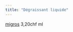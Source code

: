 ```yaml
---
title: "Dégraissant liquide"
---
```


[migros](notes/utilisateurs/fournisseurs/migros.md) 3,20chf ml 